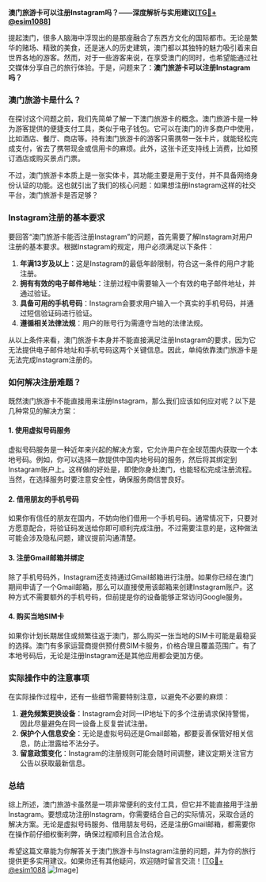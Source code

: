 **澳门旅游卡可以注册Instagram吗？——深度解析与实用建议[[TG💪+ @esim1088](https://t.me/s/esim1088)]**

提起澳门，很多人脑海中浮现出的是那座融合了东西方文化的国际都市。无论是繁华的赌场、精致的美食，还是迷人的历史建筑，澳门都以其独特的魅力吸引着来自世界各地的游客。然而，对于一些游客来说，在享受澳门的同时，也希望能通过社交媒体分享自己的旅行体验。于是，问题来了：**澳门旅游卡可以注册Instagram吗？**

### 澳门旅游卡是什么？

在探讨这个问题之前，我们先简单了解一下澳门旅游卡的概念。澳门旅游卡是一种为游客提供的便捷支付工具，类似于电子钱包。它可以在澳门的许多商户中使用，比如酒店、餐厅、商店等。持有澳门旅游卡的游客只需携带一张卡片，就能轻松完成支付，省去了携带现金或信用卡的麻烦。此外，这张卡还支持线上消费，比如预订酒店或购买景点门票。

不过，澳门旅游卡本质上是一张实体卡，其功能主要是用于支付，并不具备网络身份认证的功能。这也就引出了我们的核心问题：如果想注册Instagram这样的社交平台，澳门旅游卡是否足够？

### Instagram注册的基本要求

要回答“澳门旅游卡能否注册Instagram”的问题，首先需要了解Instagram对用户注册的基本要求。根据Instagram的规定，用户必须满足以下条件：

1. **年满13岁及以上**：这是Instagram的最低年龄限制，符合这一条件的用户才能注册。
2. **拥有有效的电子邮件地址**：注册过程中需要输入一个有效的电子邮件地址，并通过验证。
3. **具备可用的手机号码**：Instagram会要求用户输入一个真实的手机号码，并通过短信验证码进行验证。
4. **遵循相关法律法规**：用户的账号行为需遵守当地的法律法规。

从以上条件来看，澳门旅游卡本身并不能直接满足注册Instagram的要求，因为它无法提供电子邮件地址和手机号码这两个关键信息。因此，单纯依靠澳门旅游卡是无法完成Instagram注册的。

### 如何解决注册难题？

既然澳门旅游卡不能直接用来注册Instagram，那么我们应该如何应对呢？以下是几种常见的解决方案：

#### 1. 使用虚拟号码服务

虚拟号码服务是一种近年来兴起的解决方案，它允许用户在全球范围内获取一个本地号码。例如，你可以选择一款提供中国内地号码的服务，然后将其绑定到Instagram账户上。这样做的好处是，即使你身处澳门，也能轻松完成注册流程。当然，在选择服务时要注意安全性，确保服务商信誉良好。

#### 2. 借用朋友的手机号码

如果你有信任的朋友在国内，不妨向他们借用一个手机号码。通常情况下，只要对方愿意配合，将验证码发送给你即可顺利完成注册。不过需要注意的是，这种做法可能会涉及隐私问题，建议提前沟通清楚。

#### 3. 注册Gmail邮箱并绑定

除了手机号码外，Instagram还支持通过Gmail邮箱进行注册。如果你已经在澳门期间申请了一个Gmail邮箱，那么可以直接使用该邮箱来创建Instagram账户。这种方式不需要额外的手机号码，但前提是你的设备能够正常访问Google服务。

#### 4. 购买当地SIM卡

如果你计划长期居住或频繁往返于澳门，那么购买一张当地的SIM卡可能是最稳妥的选择。澳门有多家运营商提供预付费SIM卡服务，价格合理且覆盖范围广。有了本地号码后，无论是注册Instagram还是其他应用都会更加方便。

### 实际操作中的注意事项

在实际操作过程中，还有一些细节需要特别注意，以避免不必要的麻烦：

1. **避免频繁更换设备**：Instagram会对同一IP地址下的多个注册请求保持警惕，因此尽量避免在同一设备上反复尝试注册。
2. **保护个人信息安全**：无论是虚拟号码还是Gmail邮箱，都要妥善保管好相关信息，防止泄露给不法分子。
3. **留意政策变化**：Instagram的注册规则可能会随时间调整，建议定期关注官方公告以获取最新信息。

### 总结

综上所述，澳门旅游卡虽然是一项非常便利的支付工具，但它并不能直接用于注册Instagram。要想成功注册Instagram，你需要结合自己的实际情况，采取合适的解决方案。无论是虚拟号码服务、借用朋友号码，还是注册Gmail邮箱，都需要你在操作前仔细权衡利弊，确保过程顺利且合法合规。

希望这篇文章能为你解答关于澳门旅游卡与Instagram注册的问题，并为你的旅行提供更多实用建议。如果你还有其他疑问，欢迎随时留言交流！[[TG💪+ @esim1088](https://t.me/s/esim1088) ![Image](https://i.postimg.cc/4NQfJmqS/Snipaste-2025-05-13-00-14-12.png)]